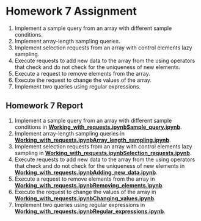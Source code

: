 # Homework 7 Assignment

1. Implement a sample query from an array with different sample conditions. 
2. Implement array-length sampling queries.
3. Implement selection requests from an array with control elements
lazy sampling.
4. Execute requests to add new data to the array from the
using operators that check and do not check for the uniqueness of new elements.
5. Execute a request to remove elements from the array.
6. Execute the request to change the values of the array.
7. Implement two queries using regular expressions.

## Homework 7 Report

1. Implement a sample query from an array with different sample conditions in **[Working_with_requests.ipynb](Working_with_requests.ipynb)[Sample_query.ipynb](Sample_query.ipynb)**.
2. Implement array-length sampling queries in **[Working_with_requests.ipynb](Working_with_requests.ipynb)[Array_length_sampling.ipynb](Array_length_sampling.ipynb)**.
3. Implement selection requests from an array with control elements lazy sampling in **[Working_with_requests.ipynb](Working_with_requests.ipynb)[Selection_requests.ipynb](Selection_requests.ipynb)**.
4. Execute requests to add new data to the array from the using operators that check and do not check for the uniqueness of new elements in **[Working_with_requests.ipynb](Working_with_requests.ipynb)[Adding_new_data.ipynb](Adding_new_data.ipynb)**.
5. Execute a request to remove elements from the array in **[Working_with_requests.ipynb](Working_with_requests.ipynb)[Removing_elements.ipynb](Removing_elements.ipynb)**.
6. Execute the request to change the values of the array in **[Working_with_requests.ipynb](Working_with_requests.ipynb)[Changing_values.ipynb](Changing_values.ipynb)**.
7. Implement two queries using regular expressions in **[Working_with_requests.ipynb](Working_with_requests.ipynb)[Regular_expressions.ipynb](Regular_expressions.ipynb)**.

